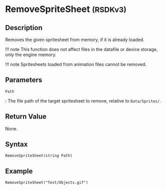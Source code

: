 # RemoveSpriteSheet <small>(RSDKv3)</small>

## Description
Removes the given spritesheet from memory, if it is already loaded.

!!! note
    This function does not affect files in the datafile or device storage, only the engine memory.

!!! note
    Spritesheets loaded from animation files cannot be removed.

## Parameters
`Path`

:   The file path of the target spritesheet to remove, relative to `Data/Sprites/`.

## Return Value
None.

## Syntax
```
RemoveSpriteSheet(string Path)
```

## Example
```
RemoveSpriteSheet("Test/Objects.gif")
```